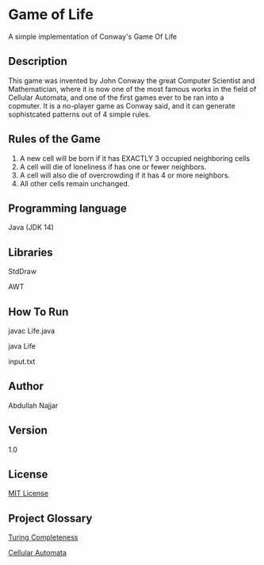 # Game of Life
A simple implementation of Conway's Game Of Life

## Description
This game was invented by John Conway the great Computer Scientist and Mathematician, where it is now one of the most famous works in the field of Cellular Automata, and one of the first games ever to be ran into a copmuter. It is a no-player game as Conway said, and it can generate sophistcated patterns out of 4 simple rules.


## Rules of the Game
1.	A new cell will be born if it has EXACTLY 3 occupied neighboring cells
2.	A cell will die of loneliness if has one or fewer neighbors.
3.	A cell will also die of overcrowding if it has 4 or more neighbors.
4.	All other cells remain unchanged.

## Programming language
Java (JDK 14)

## Libraries

StdDraw

AWT


## How To Run

javac Life.java

java Life

input.txt

## Author
Abdullah Najjar

## Version
1.0

## License
[MIT License](https://choosealicense.com/licenses/mit/)

## Project Glossary
[Turing Completeness](https://stackoverflow.com/questions/7284/what-is-turing-complete)

[Cellular Automata](https://plato.stanford.edu/entries/cellular-automata/)



